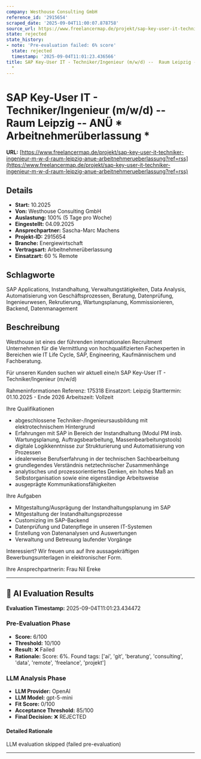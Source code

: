```yaml
---
company: Westhouse Consulting GmbH
reference_id: '2915654'
scraped_date: '2025-09-04T11:00:07.878758'
source_url: https://www.freelancermap.de/projekt/sap-key-user-it-techniker-ingenieur-m-w-d-raum-leipzig-anue-arbeitnehmerueberlassung?ref=rss
state: rejected
state_history:
- note: 'Pre-evaluation failed: 6% score'
  state: rejected
  timestamp: '2025-09-04T11:01:23.436566'
title: SAP Key-User IT - Techniker/Ingenieur (m/w/d) --  Raum Leipzig --  ANÜ * Arbeitnehmerüberlassung
  *
---
```



# SAP Key-User IT - Techniker/Ingenieur (m/w/d) --  Raum Leipzig --  ANÜ * Arbeitnehmerüberlassung *
**URL:** [https://www.freelancermap.de/projekt/sap-key-user-it-techniker-ingenieur-m-w-d-raum-leipzig-anue-arbeitnehmerueberlassung?ref=rss](https://www.freelancermap.de/projekt/sap-key-user-it-techniker-ingenieur-m-w-d-raum-leipzig-anue-arbeitnehmerueberlassung?ref=rss)
## Details
- **Start:** 10.2025
- **Von:** Westhouse Consulting GmbH
- **Auslastung:** 100% (5 Tage pro Woche)
- **Eingestellt:** 04.09.2025
- **Ansprechpartner:** Sascha-Marc Machens
- **Projekt-ID:** 2915654
- **Branche:** Energiewirtschaft
- **Vertragsart:** Arbeitnehmerüberlassung
- **Einsatzart:** 60
                                                % Remote

## Schlagworte
SAP Applications, Instandhaltung, Verwaltungstätigkeiten, Data Analysis, Automatisierung von Geschäftsprozessen, Beratung, Datenprüfung, Ingenieurwesen, Rekrutierung, Wartungsplanung, Kommissionieren, Backend, Datenmanagement

## Beschreibung
Westhouse ist eines der führenden internationalen Recruitment Unternehmen für die Vermittlung von hochqualifizierten Fachexperten in Bereichen wie IT Life Cycle, SAP, Engineering, Kaufmännischem und Fachberatung.

Für unseren Kunden suchen wir aktuell eine/n SAP Key-User IT - Techniker/Ingenieur (m/w/d)

Rahmeninformationen
Referenz: 175318
Einsatzort: Leipzig
Starttermin: 01.10.2025 - Ende 2026
Arbeitszeit: Vollzeit

Ihre Qualifikationen
- abgeschlossene Techniker-/Ingenieursausbildung mit elektrotechnischem Hintergrund
- Erfahrungen mit SAP in Bereich der Instandhaltung (Modul PM insb. Wartungsplanung, Auftragsbearbeitung, Massenbearbeitungstools)
- digitale Logikkenntnisse zur Strukturierung und Automatisierung von Prozessen
- idealerweise Berufserfahrung in der technischen Sachbearbeitung
- grundlegendes Verständnis netztechnischer Zusammenhänge
- analytisches und prozessorientiertes Denken, ein hohes Maß an Selbstorganisation sowie eine eigenständige Arbeitsweise
- ausgeprägte Kommunikationsfähigkeiten

Ihre Aufgaben
- Mitgestaltung/Ausprägung der Instandhaltungsplanung im SAP
- Mitgestaltung der Instandhaltungsprozesse
- Customizing im SAP-Backend
- Datenprüfung und Datenpflege in unseren IT-Systemen
- Erstellung von Datenanalysen und Auswertungen
- Verwaltung und Betreuung laufender Vorgänge

Interessiert?
Wir freuen uns auf Ihre aussagekräftigen Bewerbungsunterlagen in elektronischer Form.

Ihre Ansprechpartnerin:
Frau Nil Ereke

---

## 🤖 AI Evaluation Results

**Evaluation Timestamp:** 2025-09-04T11:01:23.434472

### Pre-Evaluation Phase
- **Score:** 6/100
- **Threshold:** 10/100
- **Result:** ❌ Failed
- **Rationale:** Score: 6%. Found tags: ['ai', 'git', 'beratung', 'consulting', 'data', 'remote', 'freelance', 'projekt']

### LLM Analysis Phase
- **LLM Provider:** OpenAI
- **LLM Model:** gpt-5-mini
- **Fit Score:** 0/100
- **Acceptance Threshold:** 85/100
- **Final Decision:** ❌ REJECTED

#### Detailed Rationale
LLM evaluation skipped (failed pre-evaluation)

---
